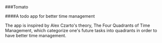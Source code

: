 ###Tomato

####A todo app for better time management

The app is inspired by Alex Czarto's theory, The Four Quadrants of Time Management, which categorize one's future tasks into quadrants in order to have better time management.
